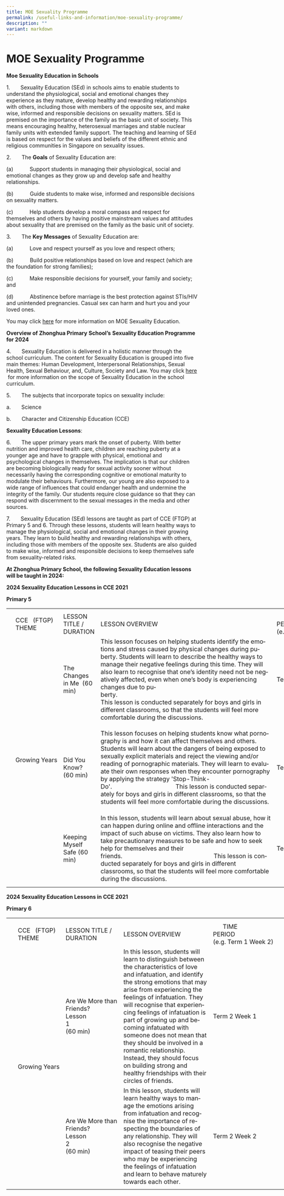 ```yaml
---
title: MOE Sexuality Programme
permalink: /useful-links-and-information/moe-sexuality-programme/
description: ""
variant: markdown
---
```

#  **MOE Sexuality Programme**
**Moe Sexua****l****ity Education in Schools**

1.&nbsp;&nbsp;&nbsp;&nbsp;&nbsp;&nbsp; Sexuality Education (SEd) in schools aims to enable students to understand the physiological, social and emotional changes they experience as they mature, develop healthy and rewarding relationships with others, including those with members of the opposite sex, and make wise, informed and responsible decisions on sexuality matters. SEd is premised on the importance of the family as the basic unit of society. This means encouraging healthy, heterosexual marriages and stable nuclear family units with extended family support. The teaching and learning of SEd is based on respect for the values and beliefs of the different ethnic and religious communities in Singapore on sexuality issues.

2.&nbsp;&nbsp;&nbsp;&nbsp;&nbsp;&nbsp; The **Goals** of Sexuality Education are:

(a)&nbsp;&nbsp;&nbsp;&nbsp;&nbsp;&nbsp;&nbsp;&nbsp;&nbsp;&nbsp; Support students in managing their physiological, social and emotional changes as they grow up and develop safe and healthy relationships.

(b)&nbsp;&nbsp;&nbsp;&nbsp;&nbsp;&nbsp;&nbsp;&nbsp;&nbsp;&nbsp; Guide students to make wise, informed and responsible decisions on sexuality matters.

(c)&nbsp;&nbsp;&nbsp;&nbsp;&nbsp;&nbsp;&nbsp;&nbsp;&nbsp;&nbsp; Help students develop a moral compass and respect for themselves and others by having positive mainstream values and attitudes about sexuality that are premised on the family as the basic unit of society.

3.&nbsp;&nbsp;&nbsp;&nbsp;&nbsp;&nbsp; The **Key Messages** of Sexuality Education are:

(a)&nbsp;&nbsp;&nbsp;&nbsp;&nbsp;&nbsp;&nbsp;&nbsp;&nbsp;&nbsp; Love and respect yourself as you love and respect others;

(b)&nbsp;&nbsp;&nbsp;&nbsp;&nbsp;&nbsp;&nbsp;&nbsp;&nbsp;&nbsp; Build positive relationships based on love and respect (which are the foundation for strong families);

(c)&nbsp;&nbsp;&nbsp;&nbsp;&nbsp;&nbsp;&nbsp;&nbsp;&nbsp;&nbsp; Make responsible decisions for yourself, your family and society; and

(d)&nbsp;&nbsp;&nbsp;&nbsp;&nbsp;&nbsp;&nbsp;&nbsp;&nbsp;&nbsp; Abstinence before marriage is the best protection against STIs/HIV and unintended pregnancies. Casual sex can harm and hurt you and your loved ones.

You may click [here](https://go.gov.sg/moe-sexuality-education) for more information on MOE Sexuality Education.

**Overview of Zhonghua Primary** **School’s** **Sexuality Education Programme for 2024**

4.&nbsp;&nbsp;&nbsp;&nbsp;&nbsp;&nbsp; Sexuality Education is delivered in a holistic manner through the school curriculum. The content for Sexuality Education is grouped into five main themes: Human Development, Interpersonal Relationships, Sexual Health, Sexual Behaviour, and, Culture, Society and Law. You may click [here](https://go.gov.sg/moe-sexuality-education-scope) &nbsp;for more information on the scope of Sexuality Education in the school curriculum.

5.&nbsp;&nbsp;&nbsp;&nbsp;&nbsp;&nbsp; The subjects that incorporate topics on sexuality include:

a.&nbsp;&nbsp;&nbsp;&nbsp;&nbsp;&nbsp; Science

b.&nbsp;&nbsp;&nbsp;&nbsp;&nbsp;&nbsp; Character and Citizenship Education (CCE)

**Sexuality Education Lessons**:

6.&nbsp;&nbsp;&nbsp;&nbsp;&nbsp;&nbsp; The upper primary years mark the onset of puberty. With better nutrition and improved health care, children are reaching puberty at a younger age and have to grapple with physical, emotional and psychological changes in themselves. The implication is that our children are becoming biologically ready for sexual activity sooner without necessarily having the corresponding cognitive or emotional maturity to modulate their behaviours. Furthermore, our young are also exposed to a wide range of influences that could endanger health and undermine the integrity of the family. Our students require close guidance so that they can respond with discernment to the sexual messages in the media and other sources.

7\. &nbsp;&nbsp;&nbsp;&nbsp;&nbsp; Sexuality Education (SEd) lessons are taught as part of CCE (FTGP) at Primary 5 and 6. Through these lessons, students will learn healthy ways to manage the physiological, social and emotional changes in their growing years. They learn to build healthy and rewarding relationships with others, including those with members of the opposite sex. Students are also guided to make wise, informed and responsible decisions to keep themselves safe from sexuality-related risks.

**At Zhonghua Primary School, the following Sexuality Education lessons will be taught in 2024:**

**2024 Sexuality Education Lessons in CCE 2021**

**Primary 5**

<table style="border-collapse:
 collapse;width:567pt" width="755" cellspacing="0" cellpadding="0" border="0"><colgroup><col style="mso-width-source:userset;mso-width-alt:465;width:10pt" width="13"> <col style="mso-width-source:userset;mso-width-alt:2234;width:48pt" width="64"> <col style="mso-width-source:userset;mso-width-alt:5050;width:109pt" width="145"> <col style="mso-width-source:userset;mso-width-alt:12986;width:279pt" width="372"> <col style="mso-width-source:userset;mso-width-alt:5306;width:114pt" width="152"> <col style="mso-width-source:userset;mso-width-alt:325;width:7pt" width="9"></colgroup><tbody><tr style="mso-height-source:userset;height:6.0pt" height="8"><td style="height:6.0pt;width:10pt" width="13" class="xl64" height="8"></td><td style="width:48pt" width="64" class="xl63"></td><td style="width:109pt" width="145" class="xl63"></td><td style="width:279pt" width="372" class="xl64"></td><td style="width:114pt" width="152" class="xl63"></td><td style="width:7pt" width="9" class="xl64"></td></tr><tr style="height:44.0pt" height="59"><td style="height:44.0pt" class="xl63" height="59"></td><td style="width:48pt" width="64" class="xl66">CCE<span style="mso-spacerun:yes">&nbsp;&nbsp; </span>(FTGP) THEME</td><td style="width:109pt" width="145" class="xl66">LESSON TITLE / DURATION</td><td class="xl63">LESSON OVERVIEW&nbsp;</td><td style="width:114pt" width="152" class="xl66">&nbsp; &nbsp; &nbsp; TIME PERIOD<span style="mso-spacerun:yes">&nbsp;&nbsp;&nbsp;&nbsp;&nbsp;&nbsp;&nbsp;&nbsp;&nbsp;&nbsp;&nbsp;&nbsp;&nbsp;&nbsp;&nbsp;&nbsp;&nbsp;&nbsp;&nbsp;&nbsp;&nbsp;&nbsp;&nbsp;&nbsp;&nbsp;&nbsp;&nbsp;&nbsp;&nbsp; </span>(e.g. Term 1 Week 2)</td><td class="xl63"></td></tr><tr style="mso-height-source:userset;height:168.75pt" height="225"><td style="height:168.75pt" class="xl64" height="225"></td><td style="width:48pt" width="64" class="xl66" rowspan="3">Growing&nbsp;Years</td><td style="width:109pt" width="145" class="xl66">The Changes in Me &nbsp;(60 min)&nbsp;</td><td style="width:279pt" width="372" class="xl68"><span lang="EN-GB">This lesson focuses on helping students identify the emotions and stress caused by physical changes during puberty. Students will learn to describe the healthy ways to manage their negative feelings during this time. They will also learn to recognise that one’s identity need not be negatively affected, even when one’s body is experiencing changes due to puberty.<span style="mso-spacerun:yes">&nbsp;&nbsp;&nbsp;&nbsp;&nbsp;&nbsp;&nbsp;&nbsp;&nbsp;&nbsp;&nbsp;&nbsp;&nbsp;&nbsp;&nbsp;&nbsp;&nbsp;&nbsp;&nbsp;&nbsp;&nbsp;&nbsp;&nbsp;&nbsp;&nbsp;&nbsp;&nbsp;&nbsp;&nbsp;&nbsp;&nbsp;&nbsp;&nbsp;&nbsp;&nbsp;&nbsp;&nbsp;&nbsp;&nbsp;&nbsp;&nbsp;&nbsp;&nbsp;&nbsp;&nbsp;&nbsp;&nbsp;&nbsp;&nbsp;&nbsp;&nbsp;&nbsp;&nbsp;&nbsp;&nbsp;&nbsp;&nbsp;&nbsp;&nbsp;&nbsp;&nbsp;&nbsp;&nbsp;&nbsp;&nbsp;&nbsp;&nbsp;&nbsp;&nbsp;&nbsp;&nbsp;&nbsp;&nbsp;&nbsp;&nbsp;&nbsp;&nbsp;&nbsp;&nbsp;&nbsp;&nbsp;&nbsp;&nbsp;&nbsp;&nbsp;&nbsp;&nbsp;&nbsp;&nbsp;&nbsp;&nbsp;&nbsp;&nbsp;&nbsp; </span>This lesson is conducted separately for boys and girls in different classrooms, so that the students will feel more comfortable during the discussions.</span></td><td class="xl63">Term 2 Week 1</td><td class="xl64"></td></tr><tr style="mso-height-source:userset;height:179.25pt" height="239"><td style="height:179.25pt" class="xl64" height="239"></td><td style="width:109pt" width="145" class="xl66">Did You Know?<span style="mso-spacerun:yes">&nbsp;&nbsp;&nbsp;&nbsp;&nbsp;&nbsp;&nbsp; </span>(60 min)&nbsp;&nbsp;</td><td style="width:279pt" width="372" class="xl68"><span lang="EN-GB">This lesson focuses on helping students know what pornography is and how it can affect themselves and others. Students will learn about the dangers of being exposed to sexually explicit materials and reject the viewing and/or reading of pornographic materials. They will learn to evaluate their own responses when they encounter pornography by applying the strategy 'Stop-Think-Do'.<span style="mso-spacerun:yes">&nbsp;&nbsp;&nbsp;&nbsp;&nbsp;&nbsp;&nbsp;&nbsp;&nbsp;&nbsp;&nbsp;&nbsp;&nbsp;&nbsp;&nbsp;&nbsp;&nbsp;&nbsp;&nbsp;&nbsp;&nbsp;&nbsp;&nbsp;&nbsp;&nbsp;&nbsp;&nbsp;&nbsp;&nbsp;&nbsp;&nbsp;&nbsp;&nbsp;&nbsp;&nbsp;&nbsp;&nbsp;&nbsp; </span>This lesson is conducted separately for boys and girls in different classrooms, so that the students will feel more comfortable during the discussions.</span></td><td class="xl63">Term 2 Week 2&nbsp;</td><td class="xl64"></td></tr><tr style="mso-height-source:userset;height:133.5pt" height="178"><td style="height:133.5pt" class="xl64" height="178"></td><td style="width:109pt" width="145" class="xl66">Keeping Myself Safe (60 min)&nbsp;</td><td style="width:279pt" width="372" class="xl68"><span lang="EN-GB">In this lesson, students will learn about sexual abuse, how it can happen during online and offline interactions and the impact of such abuse on victims. They also learn how to take precautionary measures to be safe and how to seek help for themselves and their friends.<span style="mso-spacerun:yes">&nbsp;&nbsp;&nbsp;&nbsp;&nbsp;&nbsp;&nbsp;&nbsp;&nbsp;&nbsp;&nbsp;&nbsp;&nbsp;&nbsp;&nbsp;&nbsp;&nbsp;&nbsp;&nbsp;&nbsp;&nbsp;&nbsp;&nbsp;&nbsp;&nbsp;&nbsp;&nbsp;&nbsp;&nbsp;&nbsp;&nbsp;&nbsp;&nbsp;&nbsp;&nbsp;&nbsp;&nbsp;&nbsp;&nbsp;&nbsp;&nbsp;&nbsp;&nbsp;&nbsp;&nbsp;&nbsp;&nbsp;&nbsp;&nbsp;&nbsp;&nbsp;&nbsp;&nbsp;&nbsp;&nbsp; </span>This lesson is conducted separately for boys and girls in different classrooms, so that the students will feel more comfortable during the discussions.</span></td><td class="xl63">Term 2 Week 4</td><td class="xl64"></td></tr><tr style="mso-height-source:userset;height:6.75pt" height="9"><td style="height:6.75pt" class="xl64" height="9"></td><td class="xl63"></td><td class="xl63"></td><td class="xl64"></td><td class="xl63"></td><td class="xl64"></td></tr></tbody></table>

**2024 Sexuality Education Lessons in CCE 2021**

**Primary 6**

<table style="border-collapse:
 collapse;width:567pt" width="755" cellspacing="0" cellpadding="0" border="0"><colgroup><col style="mso-width-source:userset;mso-width-alt:465;width:10pt" width="13"> <col style="mso-width-source:userset;mso-width-alt:2234;width:48pt" width="64"> <col style="mso-width-source:userset;mso-width-alt:5050;width:109pt" width="145"> <col style="mso-width-source:userset;mso-width-alt:12986;width:279pt" width="372"> <col style="mso-width-source:userset;mso-width-alt:5306;width:114pt" width="152"> <col style="mso-width-source:userset;mso-width-alt:325;width:7pt" width="9"></colgroup><tbody><tr style="mso-height-source:userset;height:7.5pt" height="10"><td style="height:7.5pt;width:10pt" width="13" class="xl66" height="10"></td><td style="width:48pt" width="64" class="xl65"><a name="RANGE!D13:G17"></a></td><td style="width:109pt" width="145" class="xl65"></td><td style="width:279pt" width="372" class="xl66"></td><td style="width:114pt" width="152" class="xl65"></td><td style="width:7pt" width="9" class="xl66"></td></tr><tr style="height:43.5pt" height="58"><td style="height:43.5pt" class="xl66" height="58"></td><td style="width:48pt" width="64" class="xl67">CCE<span style="mso-spacerun:yes">&nbsp;&nbsp; </span>(FTGP) THEME</td><td style="width:109pt" width="145" class="xl67">LESSON TITLE / DURATION</td><td class="xl65">LESSON OVERVIEW&nbsp;</td><td style="width:114pt" width="152" class="xl67">&nbsp; &nbsp; &nbsp; TIME PERIOD<span style="mso-spacerun:yes">&nbsp;&nbsp;&nbsp;&nbsp;&nbsp;&nbsp;&nbsp;&nbsp;&nbsp;&nbsp;&nbsp;&nbsp;&nbsp;&nbsp;&nbsp;&nbsp;&nbsp;&nbsp;&nbsp;&nbsp;&nbsp;&nbsp;&nbsp;&nbsp;&nbsp;&nbsp;&nbsp;&nbsp;&nbsp; </span>(e.g. Term 1 Week 2)</td><td class="xl66"></td></tr><tr style="height:130.5pt" height="174"><td style="height:130.5pt" class="xl66" height="174"></td><td style="width:48pt" width="64" class="xl67" rowspan="2">Growing&nbsp;Years</td><td style="width:109pt" width="145" class="xl67">Are We More than Friends?<span style="mso-spacerun:yes">&nbsp;&nbsp;&nbsp;&nbsp;&nbsp;&nbsp;&nbsp;&nbsp;&nbsp;&nbsp;&nbsp;&nbsp;&nbsp;&nbsp;&nbsp; </span>Lesson 1<span style="mso-spacerun:yes">&nbsp;&nbsp;&nbsp;&nbsp;&nbsp;&nbsp;&nbsp;&nbsp;&nbsp;&nbsp;&nbsp;&nbsp;&nbsp;&nbsp;&nbsp;&nbsp;&nbsp;&nbsp;&nbsp;&nbsp;&nbsp;&nbsp;&nbsp; </span>(60 min)</td><td style="width:279pt" width="372" class="xl69"><span lang="EN-GB">In this lesson, students will learn to distinguish between the characteristics of love and infatuation, and identify the strong emotions that may arise from experiencing the feelings of infatuation. They will recognise that experiencing feelings of infatuation is part of growing up and becoming infatuated with someone does not mean that they should be involved in a romantic relationship. Instead, they should focus on building strong and healthy friendships with their circles of friends.</span></td><td class="xl65">Term 2 Week 1&nbsp;</td><td class="xl66"></td></tr><tr style="height:101.5pt" height="135"><td style="height:101.5pt" class="xl66" height="135"></td><td style="width:109pt" width="145" class="xl67">Are We More than Friends?<span style="mso-spacerun:yes">&nbsp;&nbsp;&nbsp;&nbsp;&nbsp;&nbsp;&nbsp;&nbsp;&nbsp;&nbsp;&nbsp;&nbsp;&nbsp;&nbsp;&nbsp; </span>Lesson 2<span style="mso-spacerun:yes">&nbsp;&nbsp;&nbsp;&nbsp;&nbsp;&nbsp;&nbsp;&nbsp;&nbsp;&nbsp;&nbsp;&nbsp;&nbsp;&nbsp;&nbsp;&nbsp;&nbsp;&nbsp;&nbsp;&nbsp;&nbsp;&nbsp;&nbsp;&nbsp;&nbsp;&nbsp;&nbsp; </span>(60 min)</td><td style="width:279pt" width="372" class="xl69"><span lang="EN-GB">In this lesson, students will learn healthy ways to manage the emotions arising from infatuation and recognise the importance of respecting the boundaries of any relationship. They will also recognise the negative impact of teasing their peers who may be experiencing the feelings of infatuation and learn to behave maturely towards each other.</span></td><td class="xl65">Term 2 Week 2&nbsp;</td><td class="xl66"></td></tr><tr style="mso-height-source:userset;height:5.25pt" height="7"><td style="height:5.25pt" class="xl66" height="7"></td><td class="xl65"></td><td></td><td style="width:279pt" width="372" class="xl68"></td><td class="xl65"></td><td class="xl66"></td></tr></tbody></table>



















